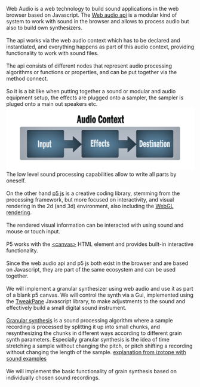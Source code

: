Web Audio is a web technology to build sound applications in the web browser based on Javascript. The [Web audio api](https://developer.mozilla.org/en-US/docs/Web/API/Web_Audio_API) is a modular kind of system to work with sound in the browser and allows to process audio but also to build own synthesizers.<br>
<br>
The api works via the web audio context which has to be declared and instantiated, and everything happens as part of this audio context, providing functionality to work with sound files. <br>
<br>
The api consists of different nodes that represent audio processing algorithms or functions or properties, and can be put together via the method connect.<br>
<br>
So it is a bit like when putting together a sound or modular and audio equipment setup, the effects are plugged onto a sampler, the sampler is pluged onto a main out speakers etc.<br>
![Web Audio API](audio-context_.png)
<br>
The low level sound processing capabilities allow to write all parts by oneself.<br>
<br>
On the other hand [p5 js](https://p5js.org/) is a creative coding library, stemming from the processing framework, but more focused on interactivity, and visual rendering in the 2d (and 3d) environment, also including the [WebGL rendering](https://developer.mozilla.org/en-US/docs/Web/API/WebGL_API).<br>
<br>
The rendered visual information can be interacted with using sound and mouse or touch input.<br>
<br>
P5 works with the [\<canvas\>](https://developer.mozilla.org/en-US/docs/Web/HTML/Element/canvas) HTML element and provides built-in interactive functionality.<br>
<br>
Since the web audio api and p5 js both exist in the browser and are based on Javascript, they are part of the same ecosystem and can be used together.<br>
<br>
We will implement a granular synthesizer using web audio and use it as part of a blank p5 canvas. We will control the synth via a Gui, implemented using the [TweakPane](https://tweakpane.github.io/docs/v3/) Javascript library, to make adjustments to the sound and effectively build a small digital sound instrument.<br>
<br>
[Granular synthesis](https://www.soundonsound.com/techniques/granular-synthesis)  is a sound processing algorithm where a sample recording is processed by splitting it up into small chunks, and resynthesizing the chunks in different ways according to different grain synth parameters. Especially granular synthesis is the idea of time stretching a sample without changing the pitch, or pitch shifting a recording without changing the length of the sample. [explanation from izotope with sound examples](https://www.izotope.com/en/learn/the-basics-of-granular-synthesis.html)<br>
<br>
We will implement the basic functionality of grain synthesis based on individually chosen sound recordings.